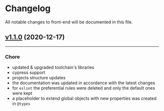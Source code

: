 # Changelog

All notable changes to front-end will be documented in this file.

## [v1.1.0](https://github.com/GeorgianStan/framework-for-building-libraries/compare/v1.0.0...v1.1.0) (2020-12-17)

---

### Chore

- updated & upgraded toolchain's libraries
- cypress support
- projects structure updates
- the documentation was updated in accordance with the latest changes
- for `eslint` the preferential rules were deleted and only the default ones were kept
- a placeholder to extend global objects with new properties was created in `@types`
